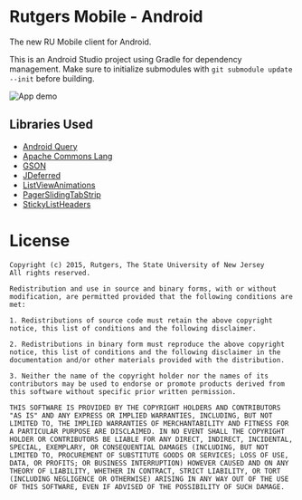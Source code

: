 Rutgers Mobile - Android
========================

The new RU Mobile client for Android.

This is an Android Studio project using Gradle for dependency management. Make sure to initialize submodules with `git submodule update --init` before building.

![App demo](http://rutgersmobile.github.io/android-client/images/food_demo.gif)

## Libraries Used
* [Android Query](https://code.google.com/p/android-query/)
* [Apache Commons Lang](http://commons.apache.org/proper/commons-lang/)
* [GSON](https://code.google.com/p/google-gson/)
* [JDeferred](http://jdeferred.org/)
* [ListViewAnimations](http://nhaarman.github.io/ListViewAnimations/)
* [PagerSlidingTabStrip](https://github.com/astuetz/PagerSlidingTabStrip)
* [StickyListHeaders](https://github.com/emilsjolander/StickyListHeaders)

# License
    Copyright (c) 2015, Rutgers, The State University of New Jersey
    All rights reserved.
    
    Redistribution and use in source and binary forms, with or without
    modification, are permitted provided that the following conditions are
    met:
    
    1. Redistributions of source code must retain the above copyright
    notice, this list of conditions and the following disclaimer.
    
    2. Redistributions in binary form must reproduce the above copyright
    notice, this list of conditions and the following disclaimer in the
    documentation and/or other materials provided with the distribution.
    
    3. Neither the name of the copyright holder nor the names of its
    contributors may be used to endorse or promote products derived from
    this software without specific prior written permission.
    
    THIS SOFTWARE IS PROVIDED BY THE COPYRIGHT HOLDERS AND CONTRIBUTORS
    "AS IS" AND ANY EXPRESS OR IMPLIED WARRANTIES, INCLUDING, BUT NOT
    LIMITED TO, THE IMPLIED WARRANTIES OF MERCHANTABILITY AND FITNESS FOR
    A PARTICULAR PURPOSE ARE DISCLAIMED. IN NO EVENT SHALL THE COPYRIGHT
    HOLDER OR CONTRIBUTORS BE LIABLE FOR ANY DIRECT, INDIRECT, INCIDENTAL,
    SPECIAL, EXEMPLARY, OR CONSEQUENTIAL DAMAGES (INCLUDING, BUT NOT
    LIMITED TO, PROCUREMENT OF SUBSTITUTE GOODS OR SERVICES; LOSS OF USE,
    DATA, OR PROFITS; OR BUSINESS INTERRUPTION) HOWEVER CAUSED AND ON ANY
    THEORY OF LIABILITY, WHETHER IN CONTRACT, STRICT LIABILITY, OR TORT
    (INCLUDING NEGLIGENCE OR OTHERWISE) ARISING IN ANY WAY OUT OF THE USE
    OF THIS SOFTWARE, EVEN IF ADVISED OF THE POSSIBILITY OF SUCH DAMAGE.
